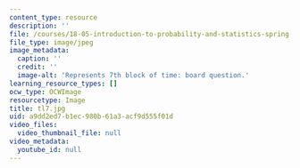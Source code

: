 ```yaml
---
content_type: resource
description: ''
file: /courses/18-05-introduction-to-probability-and-statistics-spring-2014/a9dd2ed7b1ec980b61a3acf9d555f01d_tl7.jpg
file_type: image/jpeg
image_metadata:
  caption: ''
  credit: ''
  image-alt: 'Represents 7th block of time: board question.'
learning_resource_types: []
ocw_type: OCWImage
resourcetype: Image
title: tl7.jpg
uid: a9dd2ed7-b1ec-980b-61a3-acf9d555f01d
video_files:
  video_thumbnail_file: null
video_metadata:
  youtube_id: null
---
```

